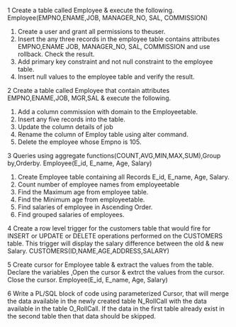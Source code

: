 1 Create a table called Employee & execute the following. 
Employee(EMPNO,ENAME,JOB, MANAGER_NO, SAL, COMMISSION) 
1. Create a user and grant all permissions to theuser. 
2. Insert the any three records in the employee table contains attributes 
EMPNO,ENAME JOB, MANAGER_NO, SAL, COMMISSION and use rollback. 
Check the result. 
3. Add primary key constraint and not null constraint to the employee table. 
4. Insert null values to the employee table and verify the result. 



2 Create a table called Employee that contain attributes EMPNO,ENAME,JOB, MGR,SAL & 
execute the following. 
1. Add a column commission with domain to the Employeetable. 
2. Insert any five records into the table. 
3. Update the column details of job 
4. Rename the column of Employ table using alter command. 
5. Delete the employee whose Empno is 105. 



3 Queries using aggregate functions(COUNT,AVG,MIN,MAX,SUM),Group by,Orderby. 
Employee(E_id, E_name, Age, Salary) 
1. Create Employee table containing all Records E_id, E_name, Age, Salary. 
2. Count number of employee names from employeetable 
3. Find the Maximum age from employee table. 
4. Find the Minimum age from employeetable. 
5. Find salaries of employee in Ascending Order. 
6. Find grouped salaries of employees. 



4 Create a row level trigger for the customers table that would fire for INSERT or UPDATE or 
DELETE operations performed on the CUSTOMERS table. This trigger will display the 
salary difference between the old & new Salary. 
CUSTOMERS(ID,NAME,AGE,ADDRESS,SALARY)



5 Create cursor for Employee table & extract the values from the table. Declare the variables 
,Open the cursor & extrct the values from the cursor. Close the cursor. 
Employee(E_id, E_name, Age, Salary) 



6 Write a PL/SQL block of code using parameterized Cursor, that will merge the data available 
in the newly created table N_RollCall with the data available in the table O_RollCall. If the 
data in the first table already exist in the second table then that data should be skipped.
